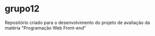 # grupo12
Repositório criado para o desenvolvimento do projeto de avaliação da matéria "Programação Web Front-end"
